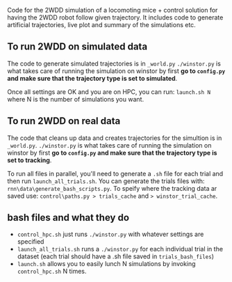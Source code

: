 Code for the 2WDD simulation of a locomoting mice + control solution for having the 2WDD robot follow given trajectory. 
It includes code to generate artificial trajectories, live plot and summary of the simulations etc.

## To run 2WDD on simulated data
The code to generate simulated trajectories is in `_world.py`
`./winstor.py` is what takes care of running the simulation on winstor by first **go to `config.py` and make sure that the trajectory type is set to simulated**.

Once all settings are OK and you are on HPC, you can run: `launch.sh N` where N is the number of simulations you want.

## To run 2WDD on real data
The code that cleans up data and creates trajectories for the simultion is in `_world.py`.
`./winstor.py` is what takes care of running the simulation on winstor by first **go to `config.py` and make sure that the trajectory type is set to tracking**.

To run all files in parallel, you'll need to generate a `.sh` file for each trial and then run `launch_all_trials.sh`. You can generate the trials files with: `rnn\data\generate_bash_scripts.py`. To speify where the tracking data ar saved use: `control\paths.py > trials_cache` and `> winstor_trial_cache`. 

## bash files and what they do
* `control_hpc.sh` just runs `./winstor.py` with whatever settings are specified
* `launch_all_trials.sh` runs a `./winstor.py` for each individual trial in the dataset (each trial should have a .sh file saved in `trials_bash_files`)
* `launch.sh` allows you to easily lunch N simulations by invoking `control_hpc.sh` N times.